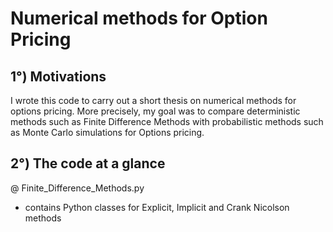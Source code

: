 # Numerical methods for Option Pricing

## 1°) Motivations

I wrote this code to carry out a short thesis on numerical methods for options pricing.
More precisely, my goal was to compare deterministic methods such as Finite Difference Methods with 
probabilistic methods such as Monte Carlo simulations for Options pricing.

## 2°) The code at a glance

@ Finite_Difference_Methods.py
- contains Python classes for Explicit, Implicit and Crank Nicolson methods 
